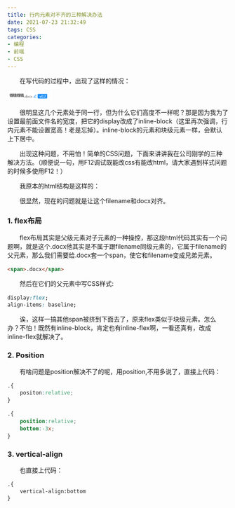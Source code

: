 ```yaml
---
title: 行内元素对不齐的三种解决办法
date: 2021-07-23 21:32:49
tags: CSS
categories:
- 编程
- 前端
- CSS
---
```


&emsp;&emsp;在写代码的过程中，出现了这样的情况：

<img src="../assets/rowElementsNotAligned.png" width = "20%" />

&emsp;&emsp;很明显这几个元素处于同一行，但为什么它们高度不一样呢？那是因为我为了设置最前面文件名的宽度，把它的display改成了inline-block（这里再次强调，行内元素不能设置宽高！老是忘掉）。inline-block的元素和块级元素一样，会默认上下居中。

&emsp;&emsp;出现这种问题，不用怕！简单的CSS问题，下面来讲讲我在公司刚学的三种解决方法。（顺便说一句，用F12调试既能改css有能改html，请大家遇到样式问题的时候多使用F12！）

<!-- more -->

&emsp;&emsp;我原本的html结构是这样的：

&emsp;&emsp;很显然，现在的问题就是让这个filename和docx对齐。

###  1. flex布局

&emsp;&emsp;flex布局其实是父级元素对子元素的一种操控，那这段html代码其实有一个问题啊，就是这个.docx他其实是不属于跟filename同级元素的，它属于filename的父元素，那么我们需要给.docx套一个span，使它和filename变成兄弟元素。

```html
<span>.docx</span>
```

&emsp;&emsp;然后在它们的父元素中写CSS样式:

```css
display:flex;
align-items: baseline;
```

&emsp;&emsp;诶，这样一搞其他span被挤到下面去了，原来flex类似于块级元素。怎么办？不怕！既然有inline-block，肯定也有inline-flex啊，一看还真有，改成inline-flex就解决了。

### 2. Position

&emsp;&emsp;有啥问题是position解决不了的呢，用position,不用多说了，直接上代码：

```css
.{
    positon:relative;
}
```

```css
.{
    position:relative;
    bottom:-3x;
}
```

### 3. vertical-align

&emsp;&emsp;也直接上代码：

```
.{
	vertical-align:bottom
}
```

